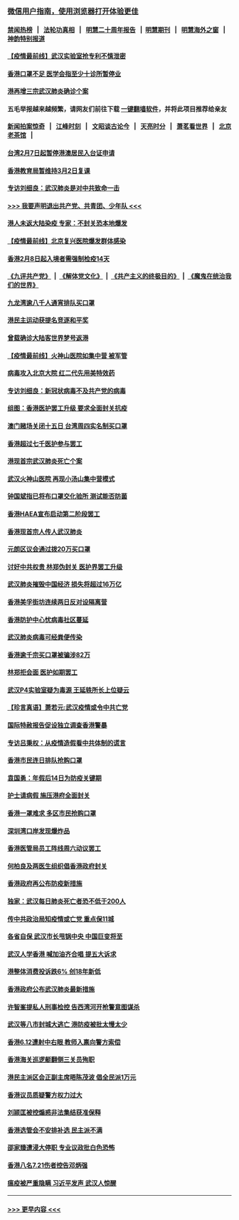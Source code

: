 ### [微信用户指南，使用浏览器打开体验更佳](https://github.com/gfw-breaker/banned-news1/blob/master/indexes/wechat-guide.md?t=0)
#### [禁闻热榜](热点新闻.md?t=0)  &nbsp;&nbsp;|&nbsp;&nbsp; [法轮功真相](https://github.com/gfw-breaker/truth/blob/master/README.md?t=0) &nbsp;&nbsp;|&nbsp;&nbsp; [明慧二十周年报告](https://github.com/gfw-breaker/mh-reports/blob/master/README.md?t=0) &nbsp;&nbsp;|&nbsp;&nbsp;[明慧期刊](https://github.com/gfw-breaker/mh-qikan) &nbsp;&nbsp;|&nbsp;&nbsp; [明慧海外之窗](https://github.com/gfw-breaker/mh-news/blob/master/README.md?t=0) &nbsp;&nbsp;|&nbsp;&nbsp; [神韵特别报道](https://github.com/gfw-breaker/mh-news/blob/master/shenyun.md?t=0)
#### [【疫情最前线】武汉实验室抢专利不慎泄密](../pages/nsc415/n11850310.md?t=02072244) 
#### [香港口罩不足 医学会指至少十诊所暂停业](../pages/nsc415/n11850301.md?t=02072244) 
#### [港再增三宗武汉肺炎确诊个案](../pages/nsc415/n11850328.md?t=02072244) 
#### 五毛举报越来越频繁，请网友们前往下载 [一键翻墙软件](https://github.com/gfw-breaker/ssr-accounts)，并将此项目推荐给亲友
#### [新闻拍案惊奇](https://github.com/gfw-breaker/banned-news1/blob/master/pages/link4.md) &nbsp;&nbsp;|&nbsp;&nbsp; [江峰时刻](https://github.com/gfw-breaker/banned-news1/blob/master/pages/link4.md) &nbsp;&nbsp;|&nbsp;&nbsp; [文昭谈古论今](https://github.com/gfw-breaker/banned-news1/blob/master/pages/link4.md) &nbsp;&nbsp;|&nbsp;&nbsp; [天亮时分](https://github.com/gfw-breaker/banned-news1/blob/master/pages/link4.md) &nbsp;&nbsp;|&nbsp;&nbsp; [萧茗看世界](https://github.com/gfw-breaker/banned-news1/blob/master/pages/link4.md) &nbsp;&nbsp;|&nbsp;&nbsp; [北京老茶馆](https://github.com/gfw-breaker/banned-news1/blob/master/pages/link4.md) &nbsp;&nbsp;|&nbsp;&nbsp; 
#### [台湾2月7日起暂停港澳居民入台证申请](../pages/nsc415/n11850304.md?t=02072244) 
#### [香港教育局暂维持3月2日复课](../pages/nsc415/n11850260.md?t=02072244) 
#### [专访刘细良：武汉肺炎是对中共致命一击](../pages/nsc415/n11849934.md?t=02072244) 
#### [>>> 我要声明退出共产党、共青团、少年队 <<<](https://github.com/begood0513/goodnews/blob/master/quit/letter.md) 
#### [港人未返大陆染疫 专家：不封关恐本地爆发](../pages/nsc415/n11848021.md?t=02072244) 
#### [【疫情最前线】北京复兴医院爆发群体感染](../pages/nsc415/n11847626.md?t=02072244) 
#### [香港2月8日起入境者需强制检疫14天](../pages/nsc415/n11847658.md?t=02072244) 
#### [《九评共产党》](https://github.com/begood0513/9ping.md/blob/master/README.md) &nbsp;|&nbsp; [《解体党文化》](../../../../jtdwh.md/blob/master/README.md)  &nbsp;|&nbsp; [《共产主义的终极目的》](../../../../gczydzjmd.md/blob/master/README.md) &nbsp;|&nbsp; [《魔鬼在统治我们的世界》](../../../../mgztzwmdsj.md/blob/master/README.md) 
#### [九龙湾逾八千人通宵排队买口罩](../pages/nsc415/n11847647.md?t=02072244) 
#### [港民主运动获提名竞逐和平奖](../pages/nsc415/n11847633.md?t=02072244) 
#### [曾载确诊大陆客世界梦号返港](../pages/nsc415/n11847608.md?t=02072244) 
#### [【疫情最前线】火神山医院如集中营 被军管](../pages/nsc415/n11847524.md?t=02072244) 
#### [病毒攻入北京大院 红二代先用美特效药](../pages/nsc415/n11847427.md?t=02072244) 
#### [专访刘细良：新冠状病毒不及共产党的病毒](../pages/nsc415/n11847164.md?t=02072244) 
#### [组图：香港医护罢工升级 要求全面封关抗疫](../pages/nsc415/n11844107.md?t=02072244) 
#### [澳门赌场关闭十五日 台湾周四实名制买口罩](../pages/nsc415/n11845083.md?t=02072244) 
#### [香港超过七千医护参与罢工](../pages/nsc415/n11845051.md?t=02072244) 
#### [港现首宗武汉肺炎死亡个案](../pages/nsc415/n11844998.md?t=02072244) 
#### [武汉火神山医院 再现小汤山集中营模式](../pages/nsc415/n11844763.md?t=02072244) 
#### [钟国斌指已将布口罩交化验所 测试能否防菌](../pages/nsc415/n11842783.md?t=02072244) 
#### [香港HAEA宣布启动第二阶段罢工](../pages/nsc415/n11842723.md?t=02072244) 
#### [香港现首宗人传人武汉肺炎](../pages/nsc415/n11842766.md?t=02072244) 
#### [元朗区议会通过拨20万买口罩](../pages/nsc415/n11842754.md?t=02072244) 
#### [讨好中共权贵 林郑伪封关 医护界罢工升级](../pages/nsc415/n11842359.md?t=02072244) 
#### [武汉肺炎摧毁中国经济 损失将超过16万亿](../pages/nsc415/n11839723.md?t=02072244) 
#### [香港美孚街坊连续两日反对设隔离营](../pages/nsc415/n11839962.md?t=02072244) 
#### [香港防护中心忧病毒社区蔓延](../pages/nsc415/n11839933.md?t=02072244) 
#### [武汉肺炎病毒可经粪便传染](../pages/nsc415/n11839939.md?t=02072244) 
#### [香港逾千宗买口罩被骗涉82万](../pages/nsc415/n11839914.md?t=02072244) 
#### [林郑拒会面 医护如期罢工](../pages/nsc415/n11839892.md?t=02072244) 
#### [武汉P4实验室疑为毒源 王延轶所长上位疑云](../pages/nsc415/n11835543.md?t=02072244) 
#### [【珍言真语】萧若元:武汉疫情或令中共亡党](../pages/nsc415/n11829394.md?t=02072244) 
#### [国际特赦报告促设独立调查香港警暴](../pages/nsc415/n11833845.md?t=02072244) 
#### [专访吕秉权：从疫情造假看中共体制的谎言](../pages/nsc415/n11833813.md?t=02072244) 
#### [香港市民连日排队抢购口罩](../pages/nsc415/n11833794.md?t=02072244) 
#### [袁国勇：年假后14日为防疫关键期](../pages/nsc415/n11831088.md?t=02072244) 
#### [护士请病假 施压港府全面封关](../pages/nsc415/n11831030.md?t=02072244) 
#### [香港一罩难求 多区市民抢购口罩](../pages/nsc415/n11831002.md?t=02072244) 
#### [深圳湾口岸发现爆炸品](../pages/nsc415/n11828802.md?t=02072244) 
#### [香港医管局员工阵线周六动议罢工](../pages/nsc415/n11828762.md?t=02072244) 
#### [何柏良及两医生组织倡香港政府封关](../pages/nsc415/n11828749.md?t=02072244) 
#### [香港政府再公布防疫新措施](../pages/nsc415/n11828716.md?t=02072244) 
#### [独家：武汉每日肺炎死亡者恐不低于200人](../pages/nsc415/n11828240.md?t=02072244) 
#### [传中共政治局知疫情或亡党 重点保11城](../pages/nsc415/n11828145.md?t=02072244) 
#### [各省自保 武汉市长甩锅中央 中国巨变将至](../pages/nsc415/n11828021.md?t=02072244) 
#### [武汉人学香港 喊加油齐合唱 提五大诉求](../pages/nsc415/n11827046.md?t=02072244) 
#### [港整体消费投诉跌6% 创18年新低](../pages/nsc415/n11817280.md?t=02072244) 
#### [香港政府公布武汉肺炎最新措施](../pages/nsc415/n11817152.md?t=02072244) 
#### [许智峯提私人刑事检控 告西湾河开枪警意图谋杀](../pages/nsc415/n11817132.md?t=02072244) 
#### [武汉等八市封城大逃亡 港防疫被批太慢太少](../pages/nsc415/n11817058.md?t=02072244) 
#### [香港6.12遭射中右眼 教师入禀向警方索偿](../pages/nsc415/n11814678.md?t=02072244) 
#### [香港海关巡逻艇翻侧三关员殉职](../pages/nsc415/n11814604.md?t=02072244) 
#### [港民主派区会正副主席晤陈茂波 倡全民派1万元](../pages/nsc415/n11814582.md?t=02072244) 
#### [香港议员质疑警方权力过大](../pages/nsc415/n11814560.md?t=02072244) 
#### [刘颕匡被控煽惑非法集结获准保释](../pages/nsc415/n11811727.md?t=02072244) 
#### [香港选管会不安排补选 民主派不满](../pages/nsc415/n11811691.md?t=02072244) 
#### [邵家臻遭浸大停职 专业议政批白色恐怖](../pages/nsc415/n11811670.md?t=02072244) 
#### [香港八名7.21伤者控告邓炳强](../pages/nsc415/n11811623.md?t=02072244) 
#### [瘟疫被严重隐瞒 习近平发声 武汉人惊醒](../pages/nsc415/n11811186.md?t=02072244) 

----
#### [ >>> 更早内容 <<< ](../indexes/nsc415-earlier.md)
